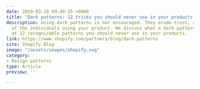 ```yaml
---
date: 2019-03-18 09:49:25 +0000
title: 'Dark patterns: 12 tricks you should never use in your products'
description: Using dark patterns is not encouraged. They erode trust, and take advantage
  of the individuals using your product. We discuss what a dark pattern is, and look
  at 12 recognizable patterns you should never use in your products.
link: https://www.shopify.com/partners/blog/dark-patterns
site: Shopify Blog
image: "/assets/images/shopify.svg"
category:
- Design patterns
type: Article
preview: ''

---
```

